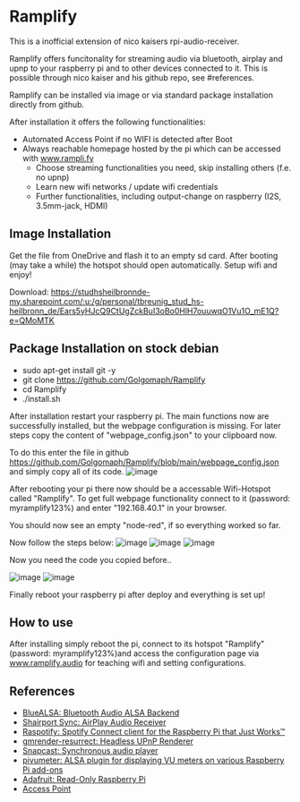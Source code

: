 # Ramplify

This is a inofficial extension of nico kaisers rpi-audio-receiver.

Ramplify offers funcitonality for streaming audio via bluetooth, airplay and upnp to your raspberry pi and to other devices connected to it. This is possible through nico kaiser and his github repo, see #references.

Ramplify can be installed via image or via standard package installation directly from github. 

After installation it offers the following functionalities:
- Automated Access Point if no WIFI is detected after Boot
- Always reachable homepage hosted by the pi which can be accessed with www.rampli.fy
  - Choose streaming functionalities you need, skip installing others (f.e. no upnp)
  - Learn new wifi networks / update wifi credentials
  - Further functionalities, including output-change on raspberry (I2S, 3.5mm-jack, HDMI)

## Image Installation

Get the file from OneDrive and flash it to an empty sd card. After booting (may take a while) the hotspot should open automatically. Setup wifi and enjoy!

Download:
https://studhsheilbronnde-my.sharepoint.com/:u:/g/personal/tbreunig_stud_hs-heilbronn_de/Ears5yHJcQ9CtUgZckBuI3oBo0HlH7ouuwqO1Vu1O_mE1Q?e=QMoMTK

## Package Installation on stock debian

- sudo apt-get install git -y
- git clone https://github.com/Golgomaph/Ramplify
- cd Ramplify
- ./install.sh

After installation restart your raspberry pi. The main functions now are successfully installed, but the webpage configuration is missing.
For later steps copy the content of "webpage_config.json" to your clipboard now. 

To do this enter the file in github https://github.com/Golgomaph/Ramplify/blob/main/webpage_config.json and simply copy all of its code.
![image](https://user-images.githubusercontent.com/74306376/110523877-fd0fd600-8112-11eb-9869-7754713dbbde.png)


After rebooting your pi there now should be a accessable Wifi-Hotspot called "Ramplify". To get full webpage functionality connect to it (password: myramplify123%) and enter "192.168.40.1" in your browser.

You should now see an empty "node-red", if so everything worked so far.

Now follow the steps below:
![image](https://user-images.githubusercontent.com/74306376/110522884-b1a8f800-8111-11eb-9fa4-963599c5a782.png)
![image](https://user-images.githubusercontent.com/74306376/110522645-67277b80-8111-11eb-8170-89afd593bc8a.png)
![image](https://user-images.githubusercontent.com/74306376/110524113-43653500-8113-11eb-92bb-83a39ad3149f.png)

Now you need the code you copied before..

![image](https://user-images.githubusercontent.com/74306376/110549661-b29e5180-8132-11eb-983d-4893eebb933e.png)
![image](https://user-images.githubusercontent.com/74306376/110524951-53c9df80-8114-11eb-91eb-37ff437001f4.png)

Finally reboot your raspberry pi after deploy and everything is set up!

## How to use

After installing simply reboot the pi, connect to its hotspot "Ramplify" (password: myramplify123%)and access the configuration page via www.ramplify.audio for teaching wifi and setting configurations.

## References

- [BlueALSA: Bluetooth Audio ALSA Backend](https://github.com/Arkq/bluez-alsa)
- [Shairport Sync: AirPlay Audio Receiver](https://github.com/mikebrady/shairport-sync)
- [Raspotify: Spotify Connect client for the Raspberry Pi that Just Works™](https://github.com/dtcooper/raspotify)
- [gmrender-resurrect: Headless UPnP Renderer](http://github.com/hzeller/gmrender-resurrect)
- [Snapcast: Synchronous audio player](https://github.com/badaix/snapcast)
- [pivumeter: ALSA plugin for displaying VU meters on various Raspberry Pi add-ons](https://github.com/pimoroni/pivumeter)
- [Adafruit: Read-Only Raspberry Pi](https://github.com/adafruit/Raspberry-Pi-Installer-Scripts/blob/master/read-only-fs.sh)
- [Access Point](https://gist.github.com/ajfisher/a84889e64565d7a74888)

